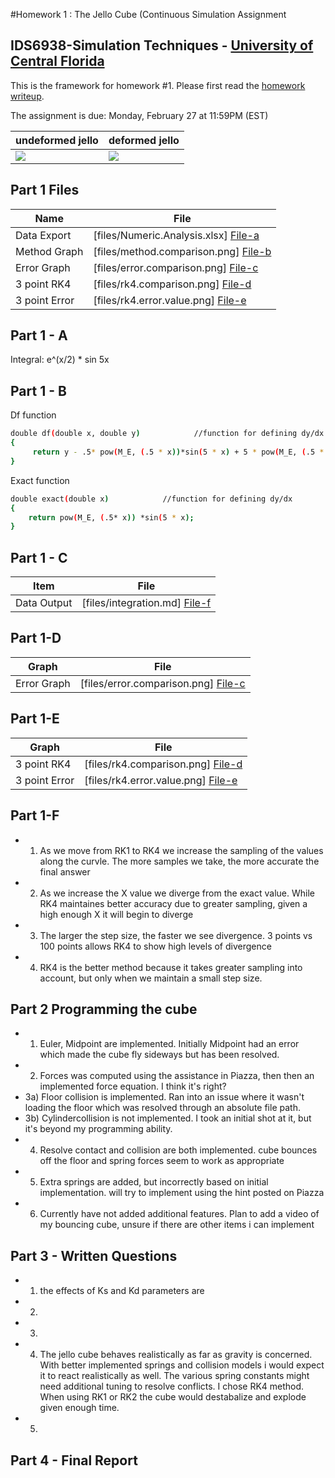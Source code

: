 #Homework 1 : The Jello Cube (Continuous Simulation Assignment
## IDS6938-Simulation Techniques - [University of Central Florida](http://www.ist.ucf.edu/grad/)


This is the framework for homework #1. Please first read the [homework writeup](HomeWork%231.pdf).

The assignment is due: Monday, February 27 at 11:59PM (EST)

| undeformed jello  | deformed jello |
| ------------- | ------------- |
| ![](images/undeformed3.png?raw=true)  | ![](images/deformed3.png?raw=true) |



## Part 1 Files
| Name | File |
| ---- | ---- |
| Data Export   | [files/Numeric.Analysis.xlsx] [File-a] |
| Method Graph  | [files/method.comparison.png] [File-b] |
| Error Graph   | [files/error.comparison.png]  [File-c] |
| 3 point RK4   | [files/rk4.comparison.png]    [File-d] |
| 3 point Error | [files/rk4.error.value.png]   [File-e] |

   [File-a]: <https://github.com/timmons1234/IDS6938-SimulationTechniques/tree/master/Homework1/files/Numeric.Analysis.xlsx>
   [File-b]: <https://github.com/timmons1234/IDS6938-SimulationTechniques/tree/master/Homework1/files/method.comparison.png>
   [File-c]: <https://github.com/timmons1234/IDS6938-SimulationTechniques/tree/master/Homework1/files/error.comparison.png>
   [File-d]: <https://github.com/timmons1234/IDS6938-SimulationTechniques/tree/master/Homework1/files/rk4.comparison.png>
   [File-e]: <https://github.com/timmons1234/IDS6938-SimulationTechniques/tree/master/Homework1/files/rk4.error.value.png>

## Part 1 - A

Integral: e^(x/2) * sin 5x

## Part 1 - B
Df function
```sh
double df(double x, double y)            //function for defining dy/dx
{
	 return y - .5* pow(M_E, (.5 * x))*sin(5 * x) + 5 * pow(M_E, (.5 * x))*cos(5 * x);
}
```
Exact function
```sh
double exact(double x)            //function for defining dy/dx
{
	return pow(M_E, (.5* x)) *sin(5 * x);
}
```
   
## Part 1 - C
| Item | File           |
| ---- | ----           |
| Data Output | [files/integration.md]   [File-f] |
   [File-f]: <https://github.com/timmons1234/IDS6938-SimulationTechniques/tree/master/Homework1/files/integration.md>

## Part 1-D
| Graph | File |
| ----- | ---- |
| Error Graph   | [files/error.comparison.png]  [File-c] |

## Part 1-E
| Graph | File |
| ----- | ---- |
| 3 point RK4   | [files/rk4.comparison.png]    [File-d] |
| 3 point Error | [files/rk4.error.value.png]   [File-e] |

## Part 1-F
 - 1) As we move from RK1 to RK4 we increase the sampling of the values along the curvle. The more samples we take, the more accurate the final answer
 - 2) As we increase the X value we diverge from the exact value. While RK4 maintaines better accuracy due to greater sampling, given a high enough X it will begin to diverge
 - 3) The larger the step size, the faster we see divergence. 3 points vs 100 points allows RK4 to show high levels of divergence 
 - 4) RK4 is the better method because it takes greater sampling into account, but only when we maintain a small step size. 
 
 ## Part 2 Programming the cube
 - 1) Euler, Midpoint are implemented. Initially Midpoint had an error which made the cube fly sideways but has been resolved. 
 - 2) Forces was computed using the assistance in Piazza, then then an implemented force equation. I think it's right?
 - 3a) Floor collision is implemented. Ran into an issue where it wasn't loading the floor which was resolved through an absolute file path.
 - 3b) Cylindercollision is not implemented. I took an initial shot at it, but it's beyond my programming ability.
 - 4) Resolve contact and collision are both implemented. cube bounces off the floor and spring forces seem to work as appropriate
 - 5) Extra springs are added, but incorrectly based on initial implementation. will try to implement using the hint posted on Piazza
 - 6) Currently have not added additional features. Plan to add a video of my bouncing cube, unsure if there are other items i can implement
 
 ## Part 3 - Written Questions
 - 1) the effects of Ks and Kd parameters are
 - 2) 
 - 3) 
 - 4) The jello cube behaves realistically as far as gravity is concerned. With better implemented springs and collision models i would expect it to react realistically as well. The various spring constants might need additional tuning to resolve conflicts. I chose RK4 method. When using RK1 or RK2 the cube would destabalize and explode given enough time. 
 - 5) 
 
 ## Part 4 - Final Report
